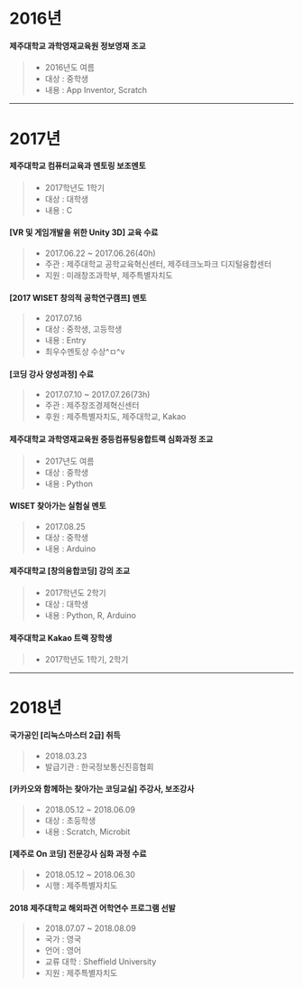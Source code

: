 # 2016년

#### 제주대학교 과학영재교육원 정보영재 조교

> * 2016년도 여름
> * 대상 : 중학생
> * 내용 : App Inventor, Scratch

* * *

# 2017년

#### 제주대학교 컴퓨터교육과 멘토링 보조멘토

> * 2017학년도 1학기
> * 대상 : 대학생
> * 내용 : C

#### [VR 및 게임개발을 위한 Unity 3D] 교육 수료

> * 2017.06.22 ~ 2017.06.26(40h)
> * 주관 : 제주대학교 공학교육혁신센터, 제주테크노파크 디지털융합센터
> * 지원 : 미래창조과학부, 제주특별자치도

#### [2017 WISET 창의적 공학연구캠프] 멘토

> * 2017.07.16
> * 대상 : 중학생, 고등학생
> * 내용 : Entry
> * 최우수멘토상 수상^ㅁ^v

#### [코딩 강사 양성과정] 수료

> * 2017.07.10 ~ 2017.07.26(73h)
> * 주관 : 제주창조경제혁신센터
> * 후원 : 제주특별자치도, 제주대학교, Kakao

#### 제주대학교 과학영재교육원 중등컴퓨팅융합트랙 심화과정 조교

> * 2017년도 여름
> * 대상 : 중학생
> * 내용 : Python

#### WISET 찾아가는 실험실 멘토

> * 2017.08.25
> * 대상 : 중학생
> * 내용 : Arduino

#### 제주대학교 [창의융합코딩] 강의 조교

> * 2017학년도 2학기
> * 대상 : 대학생
> * 내용 : Python, R, Arduino

#### 제주대학교 Kakao 트랙 장학생

> * 2017학년도 1학기, 2학기

* * *

# 2018년

#### 국가공인 [리눅스마스터 2급] 취득

> * 2018.03.23
> * 발급기관 : 한국정보통신진흥협회

#### [카카오와 함께하는 찾아가는 코딩교실] 주강사, 보조강사

> * 2018.05.12 ~ 2018.06.09
> * 대상 : 초등학생
> * 내용 : Scratch, Microbit

#### [제주로 On 코딩] 전문강사 심화 과정 수료

> * 2018.05.12 ~ 2018.06.30
> * 시행 : 제주특별자치도

#### 2018 제주대학교 해외파견 어학연수 프로그램 선발

> * 2018.07.07 ~ 2018.08.09
> * 국가 : 영국
> * 언어 : 영어
> * 교류 대학 : Sheffield University
> * 지원 : 제주특별자치도